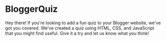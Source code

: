 # BloggerQuiz
Hey there! If you're looking to add a fun quiz to your Blogger website, we've got you covered. We've created a quiz using HTML, CSS, and JavaScript that you might find useful. Give it a try and let us know what you think!
